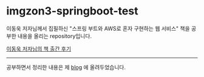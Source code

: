 # imgzon3-springboot-test
이동욱 저자님께서 집필하신 "스프링 부트와 AWS로 혼자 구현하는 웹 서비스" 책을 공부한 내용을 올리는 repository입니다.   

[이동욱 저자님의 책 출간 후기](https://jojoldu.tistory.com/463)

***

공부하면서 정리한 내용은 제 [blog](https://imgzon.tistory.com/87?category=1032951) 에 올려두었습니다. 